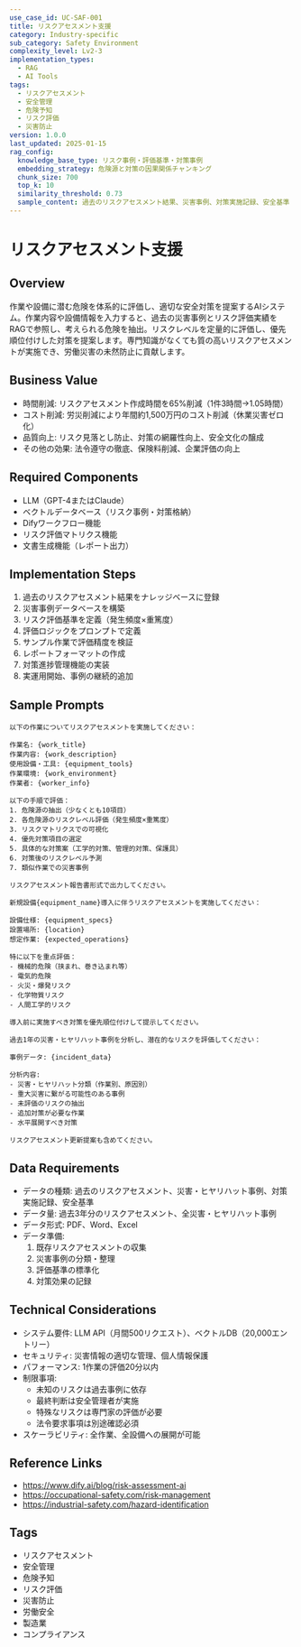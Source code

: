 ```yaml
---
use_case_id: UC-SAF-001
title: リスクアセスメント支援
category: Industry-specific
sub_category: Safety Environment
complexity_level: Lv2-3
implementation_types:
  - RAG
  - AI Tools
tags:
  - リスクアセスメント
  - 安全管理
  - 危険予知
  - リスク評価
  - 災害防止
version: 1.0.0
last_updated: 2025-01-15
rag_config:
  knowledge_base_type: リスク事例・評価基準・対策事例
  embedding_strategy: 危険源と対策の因果関係チャンキング
  chunk_size: 700
  top_k: 10
  similarity_threshold: 0.73
  sample_content: 過去のリスクアセスメント結果、災害事例、対策実施記録、安全基準
---
```


# リスクアセスメント支援

## Overview

作業や設備に潜む危険を体系的に評価し、適切な安全対策を提案するAIシステム。作業内容や設備情報を入力すると、過去の災害事例とリスク評価実績をRAGで参照し、考えられる危険を抽出。リスクレベルを定量的に評価し、優先順位付けした対策を提案します。専門知識がなくても質の高いリスクアセスメントが実施でき、労働災害の未然防止に貢献します。

## Business Value

- 時間削減: リスクアセスメント作成時間を65%削減（1件3時間→1.05時間）
- コスト削減: 労災削減により年間約1,500万円のコスト削減（休業災害ゼロ化）
- 品質向上: リスク見落とし防止、対策の網羅性向上、安全文化の醸成
- その他の効果: 法令遵守の徹底、保険料削減、企業評価の向上

## Required Components

- LLM（GPT-4またはClaude）
- ベクトルデータベース（リスク事例・対策格納）
- Difyワークフロー機能
- リスク評価マトリクス機能
- 文書生成機能（レポート出力）

## Implementation Steps

1. 過去のリスクアセスメント結果をナレッジベースに登録
2. 災害事例データベースを構築
3. リスク評価基準を定義（発生頻度×重篤度）
4. 評価ロジックをプロンプトで定義
5. サンプル作業で評価精度を検証
6. レポートフォーマットの作成
7. 対策進捗管理機能の実装
8. 実運用開始、事例の継続的追加

## Sample Prompts

```
以下の作業についてリスクアセスメントを実施してください：

作業名: {work_title}
作業内容: {work_description}
使用設備・工具: {equipment_tools}
作業環境: {work_environment}
作業者: {worker_info}

以下の手順で評価：
1. 危険源の抽出（少なくとも10項目）
2. 各危険源のリスクレベル評価（発生頻度×重篤度）
3. リスクマトリクスでの可視化
4. 優先対策項目の選定
5. 具体的な対策案（工学的対策、管理的対策、保護具）
6. 対策後のリスクレベル予測
7. 類似作業での災害事例

リスクアセスメント報告書形式で出力してください。
```

```
新規設備{equipment_name}導入に伴うリスクアセスメントを実施してください：

設備仕様: {equipment_specs}
設置場所: {location}
想定作業: {expected_operations}

特に以下を重点評価：
- 機械的危険（挟まれ、巻き込まれ等）
- 電気的危険
- 火災・爆発リスク
- 化学物質リスク
- 人間工学的リスク

導入前に実施すべき対策を優先順位付けして提示してください。
```

```
過去1年の災害・ヒヤリハット事例を分析し、潜在的なリスクを評価してください：

事例データ: {incident_data}

分析内容:
- 災害・ヒヤリハット分類（作業別、原因別）
- 重大災害に繋がる可能性のある事例
- 未評価のリスクの抽出
- 追加対策が必要な作業
- 水平展開すべき対策

リスクアセスメント更新提案も含めてください。
```

## Data Requirements

- データの種類: 過去のリスクアセスメント、災害・ヒヤリハット事例、対策実施記録、安全基準
- データ量: 過去3年分のリスクアセスメント、全災害・ヒヤリハット事例
- データ形式: PDF、Word、Excel
- データ準備:
  1. 既存リスクアセスメントの収集
  2. 災害事例の分類・整理
  3. 評価基準の標準化
  4. 対策効果の記録

## Technical Considerations

- システム要件: LLM API（月間500リクエスト）、ベクトルDB（20,000エントリー）
- セキュリティ: 災害情報の適切な管理、個人情報保護
- パフォーマンス: 1作業の評価20分以内
- 制限事項:
  - 未知のリスクは過去事例に依存
  - 最終判断は安全管理者が実施
  - 特殊なリスクは専門家の評価が必要
  - 法令要求事項は別途確認必須
- スケーラビリティ: 全作業、全設備への展開が可能

## Reference Links

- https://www.dify.ai/blog/risk-assessment-ai
- https://occupational-safety.com/risk-management
- https://industrial-safety.com/hazard-identification

## Tags

- リスクアセスメント
- 安全管理
- 危険予知
- リスク評価
- 災害防止
- 労働安全
- 製造業
- コンプライアンス
